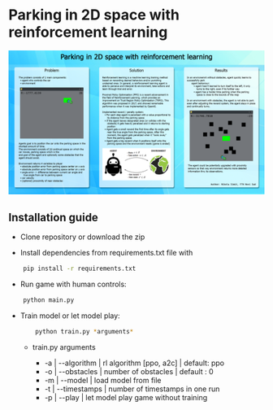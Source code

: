 # Parking in 2D space with reinforcement learning

![Project poster](poster.png)

## Installation guide

* Clone repository or download the zip

* Install dependencies from requirements.txt file with 
```bash
    pip install -r requirements.txt
```

* Run game with human controls:
```bash
    python main.py
```

* Train model or let model play:
    ```bash
        python train.py *arguments*
    ```

    * train.py arguments

        * -a | --algorithm | rl algorithm [ppo, a2c] | default: ppo
        * -o | --obstacles | number of obstacles | default : 0
        * -m | --model | load model from file
        * -t | --timestamps | number of timestamps in one run
        * -p | --play | let model play game without training


